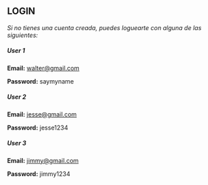 ## LOGIN

*Si no tienes una cuenta creada, puedes loguearte con alguna de las siguientes:*

##### User 1
**Email:** walter@gmail.com

**Password:** saymyname

##### User 2
**Email:** jesse@gmail.com

**Password:** jesse1234

##### User 3
**Email:** jimmy@gmail.com

**Password:** jimmy1234
